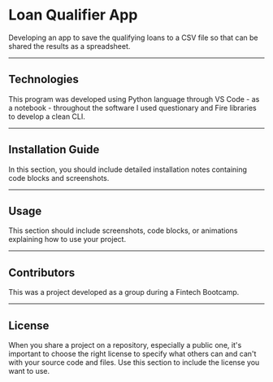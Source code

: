 # Loan Qualifier App

Developing an app to save the qualifying loans to a CSV file so that can be shared the results as a spreadsheet.

---

## Technologies

This program was developed using Python language through VS Code - as a notebook - throughout the software I used questionary and Fire libraries to develop a clean CLI.

---

## Installation Guide

In this section, you should include detailed installation notes containing code blocks and screenshots.

---

## Usage

This section should include screenshots, code blocks, or animations explaining how to use your project.

---

## Contributors

This was a project developed as a group during a Fintech Bootcamp. 

---

## License

When you share a project on a repository, especially a public one, it's important to choose the right license to specify what others can and can't with your source code and files. Use this section to include the license you want to use.
